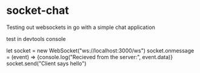 # socket-chat
Testing out websockets in go with a simple chat application

test in devtools console 

let socket = new WebSocket("ws://localhost:3000/ws")
socket.onmessage = (event) => {console.log("Recieved from the server:", event.data)}
socket.send("Client says hello")